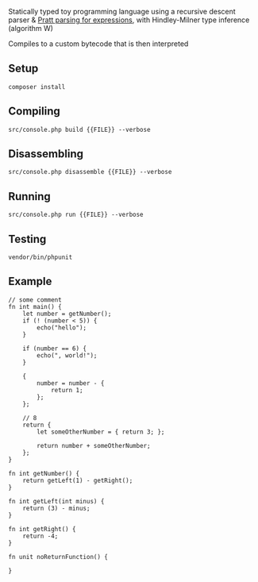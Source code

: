 Statically typed toy programming language using a recursive descent parser & [Pratt parsing for expressions](https://journal.stuffwithstuff.com/2011/03/19/pratt-parsers-expression-parsing-made-easy/), with Hindley-Milner type inference (algorithm W)

Compiles to a custom bytecode that is then interpreted

## Setup
`composer install`

## Compiling
`src/console.php build {{FILE}} --verbose`

## Disassembling
`src/console.php disassemble {{FILE}} --verbose`

## Running
`src/console.php run {{FILE}} --verbose`

## Testing
`vendor/bin/phpunit`

## Example

```
// some comment
fn int main() {
    let number = getNumber();
    if (! (number < 5)) {
        echo("hello");
    }
    
    if (number == 6) {
        echo(", world!");
    }
    
    {
        number = number - {
            return 1;
        };
    };

    // 8
    return {
        let someOtherNumber = { return 3; };

        return number + someOtherNumber;
    };
}

fn int getNumber() {
    return getLeft(1) - getRight();
}

fn int getLeft(int minus) {
    return (3) - minus;
}

fn int getRight() {
    return -4;
}

fn unit noReturnFunction() {

}

```
